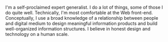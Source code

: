 I'm a self-proclaimed expert generalist. I do a lot of things, some of those I do quite well. Technically, I'm most comfortable at the Web front-end. Conceptually, I use a broad knowledge of a relationship between people and digital medium to design meaningful information products and build well-organized information structures. I believe in honest design and technology on a human scale.
